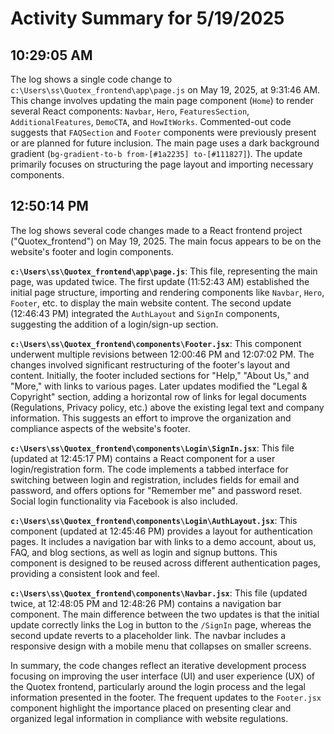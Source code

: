 # Activity Summary for 5/19/2025

## 10:29:05 AM
The log shows a single code change to `c:\Users\ss\Quotex_frontend\app\page.js` on May 19, 2025, at 9:31:46 AM.  This change involves updating the main page component (`Home`) to render several React components: `Navbar`, `Hero`, `FeaturesSection`, `AdditionalFeatures`, `DemoCTA`, and `HowItWorks`.  Commented-out code suggests that `FAQSection` and `Footer` components were previously present or are planned for future inclusion. The main page uses a dark background gradient (`bg-gradient-to-b from-[#1a2235] to-[#111827]`). The update primarily focuses on structuring the page layout and importing necessary components.


## 12:50:14 PM
The log shows several code changes made to a React frontend project ("Quotex_frontend") on May 19, 2025.  The main focus appears to be on the website's footer and login components.

**`c:\Users\ss\Quotex_frontend\app\page.js`**: This file, representing the main page, was updated twice.  The first update (11:52:43 AM) established the initial page structure, importing and rendering components like `Navbar`, `Hero`, `Footer`, etc. to display the main website content. The second update (12:46:43 PM) integrated the `AuthLayout` and `SignIn` components, suggesting the addition of a login/sign-up section.

**`c:\Users\ss\Quotex_frontend\components\Footer.jsx`**: This component underwent multiple revisions between 12:00:46 PM and 12:07:02 PM. The changes involved significant restructuring of the footer's layout and content.  Initially, the footer included sections for "Help," "About Us," and "More," with links to various pages. Later updates modified the "Legal & Copyright" section, adding a horizontal row of links for legal documents (Regulations, Privacy policy, etc.) above the existing legal text and company information.  This suggests an effort to improve the organization and compliance aspects of the website's footer.

**`c:\Users\ss\Quotex_frontend\components\Login\SignIn.jsx`**:  This file (updated at 12:45:17 PM) contains a React component for a user login/registration form. The code implements a tabbed interface for switching between login and registration, includes fields for email and password, and offers options for "Remember me" and password reset. Social login functionality via Facebook is also included.

**`c:\Users\ss\Quotex_frontend\components\Login\AuthLayout.jsx`**: This component (updated at 12:45:46 PM) provides a layout for authentication pages.  It includes a navigation bar with links to a demo account, about us, FAQ, and blog sections, as well as login and signup buttons. This component is designed to be reused across different authentication pages, providing a consistent look and feel.

**`c:\Users\ss\Quotex_frontend\components\Navbar.jsx`**:  This file (updated twice, at 12:48:05 PM and 12:48:26 PM) contains a navigation bar component. The main difference between the two updates is that the initial update correctly links the Log in button to the `/SignIn` page, whereas the second update reverts to a placeholder link.  The navbar includes a responsive design with a mobile menu that collapses on smaller screens.


In summary, the code changes reflect an iterative development process focusing on improving the user interface (UI) and user experience (UX) of the Quotex frontend, particularly around the login process and the legal information presented in the footer. The frequent updates to the `Footer.jsx` component highlight the importance placed on presenting clear and organized legal information in compliance with website regulations.

